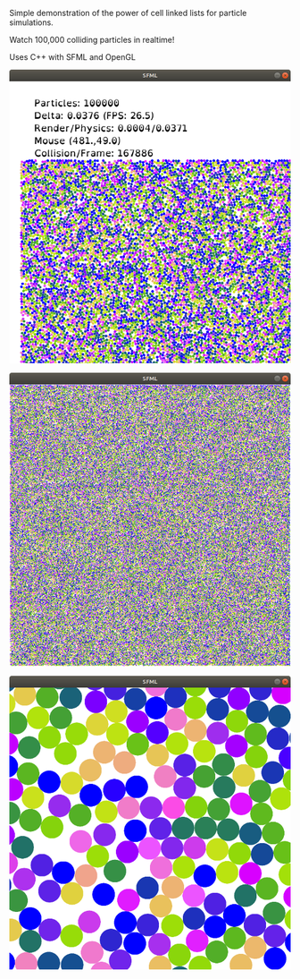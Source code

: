 Simple demonstration of the power of cell linked lists for particle simulations.

Watch 100,000 colliding particles in realtime!

Uses C++ with SFML and OpenGL

![](https://github.com/Jerboa-app/CellLists/blob/main/resources/s3.png)

![](https://github.com/Jerboa-app/CellLists/blob/main/resources/s1.png)

![](https://github.com/Jerboa-app/CellLists/blob/main/resources/s2.png)
